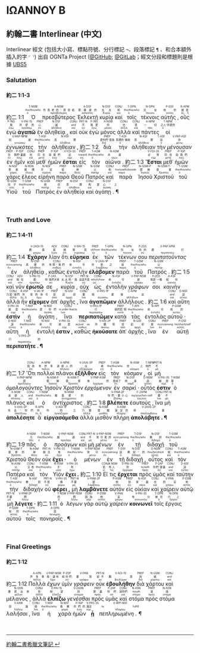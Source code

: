 # ΙΩΑΝΝΟΥ Β


## 約翰二書 Interlinear (中文)
Interlinear 經文 (包括大小寫、標點符號、分行標記 `¬`、段落標記 `¶` 、和合本額外插入的字 `⸂` `⸃`) 出自 OGNTa Project ([@GitHub](https://github.com/Andley/OGNTa); [@GitLab](https://gitlab.com/Andley/ognta)；經文分段和標題則是根據 [UBS5](https://www.academic-bible.com/en/online-bibles/greek-new-testament-ubs5/read-the-bible-text/bibel/text/lesen/stelle/73/10001/19999/ch/8feb828f46a4c65384fe9aebf6d55ebe/)


### Salutation 
#### 約二 1:1-3
<rt>約二 1:1</rt> <RUBY><ruby><ruby>Ὁ<rt>ὁ</rt></ruby><rt>the/this/who</rt></ruby><rt>T-NSM</rt></RUBY> <RUBY><ruby><ruby>πρεσβύτερος<rt>πρεσβύτερος</rt></ruby><rt>作長老的⸂寫信給</rt></ruby><rt>A-NSM</rt></RUBY> <RUBY><ruby><ruby>Ἐκλεκτῇ<rt>ἐκλεκτός</rt></ruby><rt>蒙揀選的</rt></ruby><rt>A-DSF</rt></RUBY> <RUBY><ruby><ruby>κυρίᾳ<rt>Κυρία</rt></ruby><rt>太太</rt></ruby><rt>N-DSF</rt></RUBY> <RUBY><ruby><ruby>καὶ<rt>καί</rt></ruby><rt>和</rt></ruby><rt>CONJ</rt></RUBY> <RUBY><ruby><ruby>τοῖς<rt>ὁ</rt></ruby><rt>the/this/who</rt></ruby><rt>T-DPN</rt></RUBY> <RUBY><ruby><ruby>τέκνοις<rt>τέκνον</rt></ruby><rt>兒女</rt></ruby><rt>N-DPN</rt></RUBY> <RUBY><ruby><ruby>αὐτῆς ,<rt>αὐτός</rt></ruby><rt>他的</rt></ruby><rt>P-GSF</rt></RUBY> <RUBY><ruby><ruby>οὓς<rt>ὅς, ἥ</rt></ruby><rt>就是</rt></ruby><rt>R-APM</rt></RUBY> <RUBY><ruby><ruby>ἐγὼ<rt>ἐγώ</rt></ruby><rt>我</rt></ruby><rt>P-1NS</rt></RUBY> <RUBY><ruby><ruby><strong>ἀγαπῶ</strong><rt>ἀγαπάω</rt></ruby><rt>所愛的</rt></ruby><rt>V-PAI-1S</rt></RUBY> <RUBY><ruby><ruby>ἐν<rt>ἐν</rt></ruby><rt>心</rt></ruby><rt>PREP</rt></RUBY> <RUBY><ruby><ruby>ἀληθείᾳ ,<rt>ἀλήθεια</rt></ruby><rt>誠</rt></ruby><rt>N-DSF</rt></RUBY> <RUBY><ruby><ruby>καὶ<rt>καί</rt></ruby><rt>and</rt></ruby><rt>CONJ</rt></RUBY> <RUBY><ruby><ruby>οὐκ<rt>οὐ</rt></ruby><rt>不</rt></ruby><rt>PRT-N</rt></RUBY> <RUBY><ruby><ruby>ἐγὼ<rt>ἐγώ</rt></ruby><rt>我愛</rt></ruby><rt>P-1NS</rt></RUBY> <RUBY><ruby><ruby>μόνος<rt>μόνος</rt></ruby><rt>但</rt></ruby><rt>A-NSM</rt></RUBY> <RUBY><ruby><ruby>ἀλλὰ<rt>ἀλλά</rt></ruby><rt>也</rt></ruby><rt>CONJ</rt></RUBY> <RUBY><ruby><ruby>καὶ<rt>καί</rt></ruby><rt>是</rt></ruby><rt>CONJ</rt></RUBY> <RUBY><ruby><ruby>πάντες<rt>πᾶς</rt></ruby><rt>一切</rt></ruby><rt>A-NPM</rt></RUBY> <RUBY><ruby><ruby>οἱ<rt>ὁ</rt></ruby><rt>之人⸂所愛的</rt></ruby><rt>T-NPM</rt></RUBY> <RUBY><ruby><ruby><em>ἐγνωκότες</em><rt>γινώσκω</rt></ruby><rt>知道</rt></ruby><rt>V-RAP-NPM</rt></RUBY> <RUBY><ruby><ruby>τὴν<rt>ὁ</rt></ruby><rt>the/this/who</rt></ruby><rt>T-ASF</rt></RUBY> <RUBY><ruby><ruby>ἀλήθειαν ,<rt>ἀλήθεια</rt></ruby><rt>真理</rt></ruby><rt>N-ASF</rt></RUBY> <rt>約二 1:2</rt> <RUBY><ruby><ruby>διὰ<rt>διά</rt></ruby><rt>愛你們⸃是為</rt></ruby><rt>PREP</rt></RUBY> <RUBY><ruby><ruby>τὴν<rt>ὁ</rt></ruby><rt>真理的⸂緣故</rt></ruby><rt>T-ASF</rt></RUBY> <RUBY><ruby><ruby>ἀλήθειαν<rt>ἀλήθεια</rt></ruby><rt>真理</rt></ruby><rt>N-ASF</rt></RUBY> <RUBY><ruby><ruby>τὴν<rt>ὁ</rt></ruby><rt>這</rt></ruby><rt>T-ASF</rt></RUBY> <RUBY><ruby><ruby><em>μένουσαν</em><rt>μένω</rt></ruby><rt>存</rt></ruby><rt>V-PAP-ASF</rt></RUBY> <RUBY><ruby><ruby>ἐν<rt>ἐν</rt></ruby><rt>在</rt></ruby><rt>PREP</rt></RUBY> <RUBY><ruby><ruby>ἡμῖν<rt>ἐγώ</rt></ruby><rt>我們⸂裏面</rt></ruby><rt>P-1DP</rt></RUBY> <RUBY><ruby><ruby>καὶ<rt>καί</rt></ruby><rt>也</rt></ruby><rt>CONJ</rt></RUBY> <RUBY><ruby><ruby>μεθ᾽<rt>μετά</rt></ruby><rt>同在</rt></ruby><rt>PREP</rt></RUBY> <RUBY><ruby><ruby>ἡμῶν<rt>ἐγώ</rt></ruby><rt>與我們</rt></ruby><rt>P-1GP</rt></RUBY> <RUBY><ruby><ruby><strong>ἔσται</strong><rt>εἰμί</rt></ruby><rt>必</rt></ruby><rt>V-FDI-3S</rt></RUBY> <RUBY><ruby><ruby>εἰς<rt>εἰς</rt></ruby><rt>toward</rt></ruby><rt>PREP</rt></RUBY> <RUBY><ruby><ruby>τὸν<rt>ὁ</rt></ruby><rt>the/this/who</rt></ruby><rt>T-ASM</rt></RUBY> <RUBY><ruby><ruby>αἰῶνα .<rt>αἰών</rt></ruby><rt>永遠</rt></ruby><rt>N-ASM</rt></RUBY> <rt>約二 1:3</rt> <RUBY><ruby><ruby><strong>Ἔσται</strong><rt>εἰμί</rt></ruby><rt>必常</rt></ruby><rt>V-FDI-3S</rt></RUBY> <RUBY><ruby><ruby>μεθ᾽<rt>μετά</rt></ruby><rt>同在</rt></ruby><rt>PREP</rt></RUBY> <RUBY><ruby><ruby>ἡμῶν<rt>ἐγώ</rt></ruby><rt>與我們</rt></ruby><rt>P-1GP</rt></RUBY> <RUBY><ruby><ruby>χάρις<rt>χάρις</rt></ruby><rt>恩惠</rt></ruby><rt>N-NSF</rt></RUBY> <RUBY><ruby><ruby>ἔλεος<rt>ἔλεος</rt></ruby><rt>憐憫</rt></ruby><rt>N-NSN</rt></RUBY> <RUBY><ruby><ruby>εἰρήνη<rt>εἰρήνη</rt></ruby><rt>平安</rt></ruby><rt>N-NSF</rt></RUBY> <RUBY><ruby><ruby>παρὰ<rt>παρά</rt></ruby><rt>從</rt></ruby><rt>PREP</rt></RUBY> <RUBY><ruby><ruby>Θεοῦ<rt>θεός</rt></ruby><rt>神</rt></ruby><rt>N-GSM</rt></RUBY> <RUBY><ruby><ruby>Πατρός<rt>πατήρ</rt></ruby><rt>父</rt></ruby><rt>N-GSM</rt></RUBY> <RUBY><ruby><ruby>καὶ<rt>καί</rt></ruby><rt>和</rt></ruby><rt>CONJ</rt></RUBY> <RUBY><ruby><ruby>παρὰ<rt>παρά</rt></ruby><rt>from/with/beside</rt></ruby><rt>PREP</rt></RUBY> <RUBY><ruby><ruby>Ἰησοῦ<rt>Ἰησοῦς</rt></ruby><rt>耶穌</rt></ruby><rt>N-GSM-P</rt></RUBY> <RUBY><ruby><ruby>Χριστοῦ<rt>Χριστός</rt></ruby><rt>基督</rt></ruby><rt>N-GSM-T</rt></RUBY> <RUBY><ruby><ruby>τοῦ<rt>ὁ</rt></ruby><rt>the/this/who</rt></ruby><rt>T-GSM</rt></RUBY> <RUBY><ruby><ruby>Υἱοῦ<rt>υἱός</rt></ruby><rt>兒子</rt></ruby><rt>N-GSM</rt></RUBY> <RUBY><ruby><ruby>τοῦ<rt>ὁ</rt></ruby><rt>the/this/who</rt></ruby><rt>T-GSM</rt></RUBY> <RUBY><ruby><ruby>Πατρός<rt>πατήρ</rt></ruby><rt>他</rt></ruby><rt>N-GSM</rt></RUBY> <RUBY><ruby><ruby>ἐν<rt>ἐν</rt></ruby><rt>在</rt></ruby><rt>PREP</rt></RUBY> <RUBY><ruby><ruby>ἀληθείᾳ<rt>ἀλήθεια</rt></ruby><rt>真理</rt></ruby><rt>N-DSF</rt></RUBY> <RUBY><ruby><ruby>καὶ<rt>καί</rt></ruby><rt>和</rt></ruby><rt>CONJ</rt></RUBY> <RUBY><ruby><ruby>ἀγάπῃ . ¶<rt>ἀγάπη</rt></ruby><rt>愛心⸂上</rt></ruby><rt>N-DSF</rt></RUBY><br><br><br> 


### Truth and Love 
#### 約二 1:4-11
<rt>約二 1:4</rt> <RUBY><ruby><ruby><strong>Ἐχάρην</strong><rt>χαίρω</rt></ruby><rt>歡喜</rt></ruby><rt>V-2AOI-1S</rt></RUBY> <RUBY><ruby><ruby>λίαν<rt>λίαν</rt></ruby><rt>甚</rt></ruby><rt>ADV</rt></RUBY> <RUBY><ruby><ruby>ὅτι<rt>ὅτι</rt></ruby><rt>就</rt></ruby><rt>CONJ</rt></RUBY> <RUBY><ruby><ruby><strong>εὕρηκα</strong><rt>εὑρίσκω</rt></ruby><rt>我見</rt></ruby><rt>V-RAI-1S</rt></RUBY> <RUBY><ruby><ruby>ἐκ<rt>ἐκ</rt></ruby><rt>of/from</rt></ruby><rt>PREP</rt></RUBY> <RUBY><ruby><ruby>τῶν<rt>ὁ</rt></ruby><rt>the/this/who</rt></ruby><rt>T-GPN</rt></RUBY> <RUBY><ruby><ruby>τέκνων<rt>τέκνον</rt></ruby><rt>兒女</rt></ruby><rt>N-GPN</rt></RUBY> <RUBY><ruby><ruby>σου<rt>σύ</rt></ruby><rt>你的</rt></ruby><rt>P-2GS</rt></RUBY> <RUBY><ruby><ruby><em>περιπατοῦντας</em><rt>περιπατέω</rt></ruby><rt>遵行</rt></ruby><rt>V-PAP-APM</rt></RUBY> <RUBY><ruby><ruby>ἐν<rt>ἐν</rt></ruby><rt>in/on/among</rt></ruby><rt>PREP</rt></RUBY> <RUBY><ruby><ruby>ἀληθείᾳ ,<rt>ἀλήθεια</rt></ruby><rt>真理的</rt></ruby><rt>N-DSF</rt></RUBY> <RUBY><ruby><ruby>καθὼς<rt>καθώς</rt></ruby><rt>有照⸂我們</rt></ruby><rt>CONJ</rt></RUBY> <RUBY><ruby><ruby>ἐντολὴν<rt>ἐντολή</rt></ruby><rt>命令</rt></ruby><rt>N-ASF</rt></RUBY> <RUBY><ruby><ruby><strong>ἐλάβομεν</strong><rt>λαμβάνω</rt></ruby><rt>所受之</rt></ruby><rt>V-2AAI-1P</rt></RUBY> <RUBY><ruby><ruby>παρὰ<rt>παρά</rt></ruby><rt>從</rt></ruby><rt>PREP</rt></RUBY> <RUBY><ruby><ruby>τοῦ<rt>ὁ</rt></ruby><rt>the/this/who</rt></ruby><rt>T-GSM</rt></RUBY> <RUBY><ruby><ruby>Πατρός .<rt>πατήρ</rt></ruby><rt>父</rt></ruby><rt>N-GSM</rt></RUBY> <rt>約二 1:5</rt> <RUBY><ruby><ruby>καὶ<rt>καί</rt></ruby><rt>and</rt></ruby><rt>CONJ</rt></RUBY> <RUBY><ruby><ruby>νῦν<rt>νῦν</rt></ruby><rt>現在</rt></ruby><rt>ADV</rt></RUBY> <RUBY><ruby><ruby><strong>ἐρωτῶ</strong><rt>ἐρωτάω</rt></ruby><rt>勸</rt></ruby><rt>V-PAI-1S</rt></RUBY> <RUBY><ruby><ruby>σε ,<rt>σύ</rt></ruby><rt>你⸂我們大家</rt></ruby><rt>P-2AS</rt></RUBY> <RUBY><ruby><ruby>κυρία ,<rt>Κυρία</rt></ruby><rt>太太阿⸂我</rt></ruby><rt>N-VSF</rt></RUBY> <RUBY><ruby><ruby>οὐχ<rt>οὐ</rt></ruby><rt>這並不是</rt></ruby><rt>PRT-N</rt></RUBY> <RUBY><ruby><ruby>ὡς<rt>ὡς</rt></ruby><rt>which/how</rt></ruby><rt>CONJ</rt></RUBY> <RUBY><ruby><ruby>ἐντολὴν<rt>ἐντολή</rt></ruby><rt>命令</rt></ruby><rt>N-ASF</rt></RUBY> <RUBY><ruby><ruby><em>γράφων</em><rt>γράφω</rt></ruby><rt>新</rt></ruby><rt>V-PAP-NSM</rt></RUBY> <RUBY><ruby><ruby>σοι<rt>σύ</rt></ruby><rt>我寫⸂一條</rt></ruby><rt>P-2DS</rt></RUBY> <RUBY><ruby><ruby>καινὴν<rt>καινός</rt></ruby><rt>給你</rt></ruby><rt>A-ASF</rt></RUBY> <RUBY><ruby><ruby>ἀλλὰ<rt>ἀλλά</rt></ruby><rt>乃是⸂我們</rt></ruby><rt>CONJ</rt></RUBY> <RUBY><ruby><ruby>ἣν<rt>ὅς, ἥ</rt></ruby><rt>所</rt></ruby><rt>R-ASF</rt></RUBY> <RUBY><ruby><ruby><strong>εἴχομεν</strong><rt>ἔχω</rt></ruby><rt>受的命令</rt></ruby><rt>V-IAI-1P</rt></RUBY> <RUBY><ruby><ruby>ἀπ᾽<rt>ἀπό</rt></ruby><rt>從</rt></ruby><rt>PREP</rt></RUBY> <RUBY><ruby><ruby>ἀρχῆς ,<rt>ἀρχή</rt></ruby><rt>起初</rt></ruby><rt>N-GSF</rt></RUBY> <RUBY><ruby><ruby>ἵνα<rt>ἵνα</rt></ruby><rt>要</rt></ruby><rt>CONJ</rt></RUBY> <RUBY><ruby><ruby><strong>ἀγαπῶμεν</strong><rt>ἀγαπάω</rt></ruby><rt>相愛</rt></ruby><rt>V-PAS-1P</rt></RUBY> <RUBY><ruby><ruby>ἀλλήλους .<rt>ἀλλήλων</rt></ruby><rt>彼此</rt></ruby><rt>C-APM</rt></RUBY> <rt>約二 1:6</rt> <RUBY><ruby><ruby>καὶ<rt>καί</rt></ruby><rt>and</rt></ruby><rt>CONJ</rt></RUBY> <RUBY><ruby><ruby>αὕτη<rt>οὗτος</rt></ruby><rt>這</rt></ruby><rt>D-NSF</rt></RUBY> <RUBY><ruby><ruby><strong>ἐστὶν</strong><rt>εἰμί</rt></ruby><rt>就是</rt></ruby><rt>V-PAI-3S</rt></RUBY> <RUBY><ruby><ruby>ἡ<rt>ὁ</rt></ruby><rt>the/this/who</rt></ruby><rt>T-NSF</rt></RUBY> <RUBY><ruby><ruby>ἀγάπη ,<rt>ἀγάπη</rt></ruby><rt>愛⸂你們</rt></ruby><rt>N-NSF</rt></RUBY> <RUBY><ruby><ruby>ἵνα<rt>ἵνα</rt></ruby><rt>in order that/to</rt></ruby><rt>CONJ</rt></RUBY> <RUBY><ruby><ruby><strong>περιπατῶμεν</strong><rt>περιπατέω</rt></ruby><rt>行</rt></ruby><rt>V-PAS-1P</rt></RUBY> <RUBY><ruby><ruby>κατὰ<rt>κατά</rt></ruby><rt>我們若⸃照</rt></ruby><rt>PREP</rt></RUBY> <RUBY><ruby><ruby>τὰς<rt>ὁ</rt></ruby><rt>the/this/who</rt></ruby><rt>T-APF</rt></RUBY> <RUBY><ruby><ruby>ἐντολὰς<rt>ἐντολή</rt></ruby><rt>命令</rt></ruby><rt>N-APF</rt></RUBY> <RUBY><ruby><ruby>αὐτοῦ ·<rt>αὐτός</rt></ruby><rt>他的</rt></ruby><rt>P-GSM</rt></RUBY> <RUBY><ruby><ruby>αὕτη<rt>οὗτος</rt></ruby><rt>這</rt></ruby><rt>D-NSF</rt></RUBY> <RUBY><ruby><ruby>ἡ<rt>ὁ</rt></ruby><rt>the/this/who</rt></ruby><rt>T-NSF</rt></RUBY> <RUBY><ruby><ruby>ἐντολή<rt>ἐντολή</rt></ruby><rt>命令</rt></ruby><rt>N-NSF</rt></RUBY> <RUBY><ruby><ruby><strong>ἐστιν ,</strong><rt>εἰμί</rt></ruby><rt>就是</rt></ruby><rt>V-PAI-3S</rt></RUBY> <RUBY><ruby><ruby>καθὼς<rt>καθώς</rt></ruby><rt>as/just as</rt></ruby><rt>CONJ</rt></RUBY> <RUBY><ruby><ruby><strong>ἠκούσατε</strong><rt>ἀκούω</rt></ruby><rt>所聽見</rt></ruby><rt>V-AAI-2P</rt></RUBY> <RUBY><ruby><ruby>ἀπ᾽<rt>ἀπό</rt></ruby><rt>從</rt></ruby><rt>PREP</rt></RUBY> <RUBY><ruby><ruby>ἀρχῆς ,<rt>ἀρχή</rt></ruby><rt>起初</rt></ruby><rt>N-GSF</rt></RUBY> <RUBY><ruby><ruby>ἵνα<rt>ἵνα</rt></ruby><rt>當</rt></ruby><rt>CONJ</rt></RUBY> <RUBY><ruby><ruby>ἐν<rt>ἐν</rt></ruby><rt>in/on/among</rt></ruby><rt>PREP</rt></RUBY> <RUBY><ruby><ruby>αὐτῇ<rt>αὐτός</rt></ruby><rt>he/she/it/self</rt></ruby><rt>P-DSF</rt></RUBY> <RUBY><ruby><ruby><strong>περιπατῆτε . ¶</strong><rt>περιπατέω</rt></ruby><rt>行的</rt></ruby><rt>V-PAS-2P</rt></RUBY><br><br><br> <rt>約二 1:7</rt> <RUBY><ruby><ruby>Ὅτι<rt>ὅτι</rt></ruby><rt>因為</rt></ruby><rt>CONJ</rt></RUBY> <RUBY><ruby><ruby>πολλοὶ<rt>πολύς</rt></ruby><rt>有許多</rt></ruby><rt>A-NPM</rt></RUBY> <RUBY><ruby><ruby>πλάνοι<rt>πλάνος</rt></ruby><rt>迷惑人的</rt></ruby><rt>A-NPM</rt></RUBY> <RUBY><ruby><ruby><strong>ἐξῆλθον</strong><rt>ἐξέρχομαι</rt></ruby><rt>出</rt></ruby><rt>V-2AAI-3P</rt></RUBY> <RUBY><ruby><ruby>εἰς<rt>εἰς</rt></ruby><rt>來</rt></ruby><rt>PREP</rt></RUBY> <RUBY><ruby><ruby>τὸν<rt>ὁ</rt></ruby><rt>the/this/who</rt></ruby><rt>T-ASM</rt></RUBY> <RUBY><ruby><ruby>κόσμον ,<rt>κόσμος</rt></ruby><rt>世上</rt></ruby><rt>N-ASM</rt></RUBY> <RUBY><ruby><ruby>οἱ<rt>ὁ</rt></ruby><rt>他們</rt></ruby><rt>T-NPM</rt></RUBY> <RUBY><ruby><ruby>μὴ<rt>μή</rt></ruby><rt>不</rt></ruby><rt>PRT-N</rt></RUBY> <RUBY><ruby><ruby><em>ὁμολογοῦντες</em><rt>ὁμολογέω</rt></ruby><rt>認</rt></ruby><rt>V-PAP-NPM</rt></RUBY> <RUBY><ruby><ruby>Ἰησοῦν<rt>Ἰησοῦς</rt></ruby><rt>耶穌</rt></ruby><rt>N-ASM-P</rt></RUBY> <RUBY><ruby><ruby>Χριστὸν<rt>Χριστός</rt></ruby><rt>基督</rt></ruby><rt>N-ASM-T</rt></RUBY> <RUBY><ruby><ruby><em>ἐρχόμενον</em><rt>ἔρχομαι</rt></ruby><rt>來的</rt></ruby><rt>V-PNP-ASM</rt></RUBY> <RUBY><ruby><ruby>ἐν<rt>ἐν</rt></ruby><rt>是成了</rt></ruby><rt>PREP</rt></RUBY> <RUBY><ruby><ruby>σαρκί ·<rt>σάρξ</rt></ruby><rt>肉身</rt></ruby><rt>N-DSF</rt></RUBY> <RUBY><ruby><ruby>οὗτός<rt>οὗτος</rt></ruby><rt>這</rt></ruby><rt>D-NSM</rt></RUBY> <RUBY><ruby><ruby><strong>ἐστιν</strong><rt>εἰμί</rt></ruby><rt>就是</rt></ruby><rt>V-PAI-3S</rt></RUBY> <RUBY><ruby><ruby>ὁ<rt>ὁ</rt></ruby><rt>那</rt></ruby><rt>T-NSM</rt></RUBY> <RUBY><ruby><ruby>πλάνος<rt>πλάνος</rt></ruby><rt>迷惑人</rt></ruby><rt>A-NSM</rt></RUBY> <RUBY><ruby><ruby>καὶ<rt>καί</rt></ruby><rt>and</rt></ruby><rt>CONJ</rt></RUBY> <RUBY><ruby><ruby>ὁ<rt>ὁ</rt></ruby><rt>the/this/who</rt></ruby><rt>T-NSM</rt></RUBY> <RUBY><ruby><ruby>ἀντίχριστος .<rt>ἀντίχριστος</rt></ruby><rt>敵基督⸂的</rt></ruby><rt>N-NSM</rt></RUBY> <rt>約二 1:8</rt> <RUBY><ruby><ruby><strong>βλέπετε</strong><rt>βλέπω</rt></ruby><rt>你們⸃要小心</rt></ruby><rt>V-PAM-2P</rt></RUBY> <RUBY><ruby><ruby>ἑαυτούς ,<rt>ἑαυτοῦ</rt></ruby><rt>my/your/him-self</rt></ruby><rt>F-2APM</rt></RUBY> <RUBY><ruby><ruby>ἵνα<rt>ἵνα</rt></ruby><rt>要</rt></ruby><rt>CONJ</rt></RUBY> <RUBY><ruby><ruby>μὴ<rt>μή</rt></ruby><rt>不</rt></ruby><rt>PRT-N</rt></RUBY> <RUBY><ruby><ruby><strong>ἀπολέσητε</strong><rt>ἀπολλύω</rt></ruby><rt>失去⸂你們</rt></ruby><rt>V-AAS-2P</rt></RUBY> <RUBY><ruby><ruby>ἃ<rt>ὅς, ἥ</rt></ruby><rt>所</rt></ruby><rt>R-APN</rt></RUBY> <RUBY><ruby><ruby><strong>εἰργασάμεθα</strong><rt>ἐργάζομαι</rt></ruby><rt>作的工</rt></ruby><rt>V-ADI-1P</rt></RUBY> <RUBY><ruby><ruby>ἀλλὰ<rt>ἀλλά</rt></ruby><rt>乃要</rt></ruby><rt>CONJ</rt></RUBY> <RUBY><ruby><ruby>μισθὸν<rt>μισθός</rt></ruby><rt>賞賜</rt></ruby><rt>N-ASM</rt></RUBY> <RUBY><ruby><ruby>πλήρη<rt>πλήρης</rt></ruby><rt>滿足的</rt></ruby><rt>A-ASM</rt></RUBY> <RUBY><ruby><ruby><strong>ἀπολάβητε . ¶</strong><rt>ἀπολαμβάνω</rt></ruby><rt>得着</rt></ruby><rt>V-2AAS-2P</rt></RUBY><br><br><br> <rt>約二 1:9</rt> <RUBY><ruby><ruby>πᾶς<rt>πᾶς</rt></ruby><rt>凡</rt></ruby><rt>A-NSM</rt></RUBY> <RUBY><ruby><ruby>ὁ<rt>ὁ</rt></ruby><rt>the/this/who</rt></ruby><rt>T-NSM</rt></RUBY> <RUBY><ruby><ruby><em>προάγων</em><rt>προάγω</rt></ruby><rt>越過</rt></ruby><rt>V-PAP-NSM</rt></RUBY> <RUBY><ruby><ruby>καὶ<rt>καί</rt></ruby><rt>and</rt></ruby><rt>CONJ</rt></RUBY> <RUBY><ruby><ruby>μὴ<rt>μή</rt></ruby><rt>不</rt></ruby><rt>PRT-N</rt></RUBY> <RUBY><ruby><ruby><em>μένων</em><rt>μένω</rt></ruby><rt>常守着的</rt></ruby><rt>V-PAP-NSM</rt></RUBY> <RUBY><ruby><ruby>ἐν<rt>ἐν</rt></ruby><rt>in/on/among</rt></ruby><rt>PREP</rt></RUBY> <RUBY><ruby><ruby>τῇ<rt>ὁ</rt></ruby><rt>the/this/who</rt></ruby><rt>T-DSF</rt></RUBY> <RUBY><ruby><ruby>διδαχῇ<rt>διδαχή</rt></ruby><rt>教訓</rt></ruby><rt>N-DSF</rt></RUBY> <RUBY><ruby><ruby>τοῦ<rt>ὁ</rt></ruby><rt>the/this/who</rt></ruby><rt>T-GSM</rt></RUBY> <RUBY><ruby><ruby>Χριστοῦ<rt>Χριστός</rt></ruby><rt>基督的</rt></ruby><rt>N-GSM-T</rt></RUBY> <RUBY><ruby><ruby>Θεὸν<rt>θεός</rt></ruby><rt>神</rt></ruby><rt>N-ASM</rt></RUBY> <RUBY><ruby><ruby>οὐκ<rt>οὐ</rt></ruby><rt>就沒</rt></ruby><rt>PRT-N</rt></RUBY> <RUBY><ruby><ruby><strong>ἔχει ·</strong><rt>ἔχω</rt></ruby><rt>有</rt></ruby><rt>V-PAI-3S</rt></RUBY> <RUBY><ruby><ruby>ὁ<rt>ὁ</rt></ruby><rt>the/this/who</rt></ruby><rt>T-NSM</rt></RUBY> <RUBY><ruby><ruby><em>μένων</em><rt>μένω</rt></ruby><rt>常守</rt></ruby><rt>V-PAP-NSM</rt></RUBY> <RUBY><ruby><ruby>ἐν<rt>ἐν</rt></ruby><rt>in/on/among</rt></ruby><rt>PREP</rt></RUBY> <RUBY><ruby><ruby>τῇ<rt>ὁ</rt></ruby><rt>這</rt></ruby><rt>T-DSF</rt></RUBY> <RUBY><ruby><ruby>διδαχῇ ,<rt>διδαχή</rt></ruby><rt>教訓⸂的</rt></ruby><rt>N-DSF</rt></RUBY> <RUBY><ruby><ruby>οὗτος<rt>οὗτος</rt></ruby><rt>this/he/she/it</rt></ruby><rt>D-NSM</rt></RUBY> <RUBY><ruby><ruby>καὶ<rt>καί</rt></ruby><rt>就</rt></ruby><rt>CONJ</rt></RUBY> <RUBY><ruby><ruby>τὸν<rt>ὁ</rt></ruby><rt>the/this/who</rt></ruby><rt>T-ASM</rt></RUBY> <RUBY><ruby><ruby>Πατέρα<rt>πατήρ</rt></ruby><rt>父</rt></ruby><rt>N-ASM</rt></RUBY> <RUBY><ruby><ruby>καὶ<rt>καί</rt></ruby><rt>又有</rt></ruby><rt>CONJ</rt></RUBY> <RUBY><ruby><ruby>τὸν<rt>ὁ</rt></ruby><rt>the/this/who</rt></ruby><rt>T-ASM</rt></RUBY> <RUBY><ruby><ruby>Υἱὸν<rt>υἱός</rt></ruby><rt>子</rt></ruby><rt>N-ASM</rt></RUBY> <RUBY><ruby><ruby><strong>ἔχει .</strong><rt>ἔχω</rt></ruby><rt>有</rt></ruby><rt>V-PAI-3S</rt></RUBY> <rt>約二 1:10</rt> <RUBY><ruby><ruby>Εἴ<rt>εἰ</rt></ruby><rt>若</rt></ruby><rt>CONJ</rt></RUBY> <RUBY><ruby><ruby>τις<rt>τις</rt></ruby><rt>有人</rt></ruby><rt>X-NSM</rt></RUBY> <RUBY><ruby><ruby><strong>ἔρχεται</strong><rt>ἔρχομαι</rt></ruby><rt>到</rt></ruby><rt>V-PNI-3S</rt></RUBY> <RUBY><ruby><ruby>πρὸς<rt>πρός</rt></ruby><rt>to/with</rt></ruby><rt>PREP</rt></RUBY> <RUBY><ruby><ruby>ὑμᾶς<rt>σύ</rt></ruby><rt>你們⸂那裏</rt></ruby><rt>P-2AP</rt></RUBY> <RUBY><ruby><ruby>καὶ<rt>καί</rt></ruby><rt>and</rt></ruby><rt>CONJ</rt></RUBY> <RUBY><ruby><ruby>ταύτην<rt>οὗτος</rt></ruby><rt>這</rt></ruby><rt>D-ASF</rt></RUBY> <RUBY><ruby><ruby>τὴν<rt>ὁ</rt></ruby><rt>the/this/who</rt></ruby><rt>T-ASF</rt></RUBY> <RUBY><ruby><ruby>διδαχὴν<rt>διδαχή</rt></ruby><rt>教訓</rt></ruby><rt>N-ASF</rt></RUBY> <RUBY><ruby><ruby>οὐ<rt>οὐ</rt></ruby><rt>不是</rt></ruby><rt>PRT-N</rt></RUBY> <RUBY><ruby><ruby><strong>φέρει ,</strong><rt>φέρω</rt></ruby><rt>傳</rt></ruby><rt>V-PAI-3S</rt></RUBY> <RUBY><ruby><ruby>μὴ<rt>μή</rt></ruby><rt>不要</rt></ruby><rt>PRT-N</rt></RUBY> <RUBY><ruby><ruby><strong>λαμβάνετε</strong><rt>λαμβάνω</rt></ruby><rt>接</rt></ruby><rt>V-PAM-2P</rt></RUBY> <RUBY><ruby><ruby>αὐτὸν<rt>αὐτός</rt></ruby><rt>他</rt></ruby><rt>P-ASM</rt></RUBY> <RUBY><ruby><ruby>εἰς<rt>εἰς</rt></ruby><rt>到</rt></ruby><rt>PREP</rt></RUBY> <RUBY><ruby><ruby>οἰκίαν<rt>οἰκία</rt></ruby><rt>家⸂裏</rt></ruby><rt>N-ASF</rt></RUBY> <RUBY><ruby><ruby>καὶ<rt>καί</rt></ruby><rt>也</rt></ruby><rt>CONJ</rt></RUBY> <RUBY><ruby><ruby><em>χαίρειν</em><rt>χαίρω</rt></ruby><rt>的安</rt></ruby><rt>V-PAN</rt></RUBY> <RUBY><ruby><ruby>αὐτῷ<rt>αὐτός</rt></ruby><rt>他</rt></ruby><rt>P-DSM</rt></RUBY> <RUBY><ruby><ruby>μὴ<rt>μή</rt></ruby><rt>不要</rt></ruby><rt>PRT-N</rt></RUBY> <RUBY><ruby><ruby><strong>λέγετε ·</strong><rt>λέγω</rt></ruby><rt>問</rt></ruby><rt>V-PAM-2P</rt></RUBY> <rt>約二 1:11</rt> <RUBY><ruby><ruby>ὁ<rt>ὁ</rt></ruby><rt>的</rt></ruby><rt>T-NSM</rt></RUBY> <RUBY><ruby><ruby><em>λέγων</em><rt>λέγω</rt></ruby><rt>問</rt></ruby><rt>V-PAP-NSM</rt></RUBY> <RUBY><ruby><ruby>γὰρ<rt>γάρ</rt></ruby><rt>因為</rt></ruby><rt>CONJ</rt></RUBY> <RUBY><ruby><ruby>αὐτῷ<rt>αὐτός</rt></ruby><rt>他</rt></ruby><rt>P-DSM</rt></RUBY> <RUBY><ruby><ruby><em>χαίρειν</em><rt>χαίρω</rt></ruby><rt>安</rt></ruby><rt>V-PAN</rt></RUBY> <RUBY><ruby><ruby><strong>κοινωνεῖ</strong><rt>κοινωνέω</rt></ruby><rt>有分</rt></ruby><rt>V-PAI-3S</rt></RUBY> <RUBY><ruby><ruby>τοῖς<rt>ὁ</rt></ruby><rt>就在</rt></ruby><rt>T-DPN</rt></RUBY> <RUBY><ruby><ruby>ἔργοις<rt>ἔργον</rt></ruby><rt>行上</rt></ruby><rt>N-DPN</rt></RUBY> <RUBY><ruby><ruby>αὐτοῦ<rt>αὐτός</rt></ruby><rt>他的</rt></ruby><rt>P-GSM</rt></RUBY> <RUBY><ruby><ruby>τοῖς<rt>ὁ</rt></ruby><rt>the/this/who</rt></ruby><rt>T-DPN</rt></RUBY> <RUBY><ruby><ruby>πονηροῖς . ¶<rt>πονηρός</rt></ruby><rt>惡</rt></ruby><rt>A-DPN</rt></RUBY><br><br><br> 


### Final Greetings 
#### 約二 1:12
<rt>約二 1:12</rt> <RUBY><ruby><ruby>Πολλὰ<rt>πολύς</rt></ruby><rt>許多事</rt></ruby><rt>A-APN</rt></RUBY> <RUBY><ruby><ruby><em>ἔχων</em><rt>ἔχω</rt></ruby><rt>我⸃還有</rt></ruby><rt>V-PAP-NSM</rt></RUBY> <RUBY><ruby><ruby>ὑμῖν<rt>σύ</rt></ruby><rt>給你們</rt></ruby><rt>P-2DP</rt></RUBY> <RUBY><ruby><ruby><em>γράφειν</em><rt>γράφω</rt></ruby><rt>要寫</rt></ruby><rt>V-PAN</rt></RUBY> <RUBY><ruby><ruby>οὐκ<rt>οὐ</rt></ruby><rt>卻不</rt></ruby><rt>PRT-N</rt></RUBY> <RUBY><ruby><ruby><strong>ἐβουλήθην</strong><rt>βούλομαι</rt></ruby><rt>願意</rt></ruby><rt>V-AOI-1S</rt></RUBY> <RUBY><ruby><ruby>διὰ<rt>διά</rt></ruby><rt>用</rt></ruby><rt>PREP</rt></RUBY> <RUBY><ruby><ruby>χάρτου<rt>χάρτης</rt></ruby><rt>紙</rt></ruby><rt>N-GSM</rt></RUBY> <RUBY><ruby><ruby>καὶ<rt>καί</rt></ruby><rt>and</rt></ruby><rt>CONJ</rt></RUBY> <RUBY><ruby><ruby>μέλανος ,<rt>μέλαν</rt></ruby><rt>墨寫出來</rt></ruby><rt>N-GSN</rt></RUBY> <RUBY><ruby><ruby>ἀλλὰ<rt>ἀλλά</rt></ruby><rt>但</rt></ruby><rt>CONJ</rt></RUBY> <RUBY><ruby><ruby><strong>ἐλπίζω</strong><rt>ἐλπίζω</rt></ruby><rt>盼望</rt></ruby><rt>V-PAI-1S</rt></RUBY> <RUBY><ruby><ruby><em>γενέσθαι</em><rt>γίνομαι</rt></ruby><rt>到</rt></ruby><rt>V-2ADN</rt></RUBY> <RUBY><ruby><ruby>πρὸς<rt>πρός</rt></ruby><rt>那裏</rt></ruby><rt>PREP</rt></RUBY> <RUBY><ruby><ruby>ὑμᾶς<rt>σύ</rt></ruby><rt>你們</rt></ruby><rt>P-2AP</rt></RUBY> <RUBY><ruby><ruby>καὶ<rt>καί</rt></ruby><rt>與你們</rt></ruby><rt>CONJ</rt></RUBY> <RUBY><ruby><ruby>στόμα<rt>στόμα</rt></ruby><rt>mouth</rt></ruby><rt>N-ASN</rt></RUBY> <RUBY><ruby><ruby>πρὸς<rt>πρός</rt></ruby><rt>當</rt></ruby><rt>PREP</rt></RUBY> <RUBY><ruby><ruby>στόμα<rt>στόμα</rt></ruby><rt>面</rt></ruby><rt>N-ASN</rt></RUBY> <RUBY><ruby><ruby><em>λαλῆσαι ,</em><rt>λαλέω</rt></ruby><rt>談論</rt></ruby><rt>V-AAN</rt></RUBY> <RUBY><ruby><ruby>ἵνα<rt>ἵνα</rt></ruby><rt>使</rt></ruby><rt>CONJ</rt></RUBY> <RUBY><ruby><ruby>ἡ<rt>ὁ</rt></ruby><rt>the/this/who</rt></ruby><rt>T-NSF</rt></RUBY> <RUBY><ruby><ruby>χαρὰ<rt>χαρά</rt></ruby><rt>喜樂</rt></ruby><rt>N-NSF</rt></RUBY> <RUBY><ruby><ruby>ἡμῶν<rt>ἐγώ</rt></ruby><rt>你們的</rt></ruby><rt>P-1GP</rt></RUBY> <RUBY><ruby><ruby><strong>ᾖ</strong><rt>εἰμί</rt></ruby><rt>滿足</rt></ruby><rt>V-PAS-3S</rt></RUBY> <RUBY><ruby><ruby><em>πεπληρωμένη . ¶</em><rt>πληρόω</rt></ruby><rt>to fulfill</rt></ruby><rt>V-RPP-NSF</rt></RUBY><br><br><br> 

---

[約翰二書希臘文筆記 ↵](2John-Notes.md)